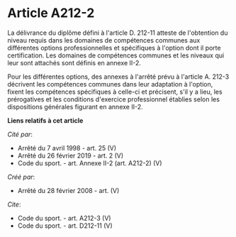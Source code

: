 # Article A212-2

La délivrance du diplôme défini à l'article D. 212-11 atteste de l'obtention du niveau requis dans les domaines de
compétences communes aux différentes options professionnelles et spécifiques à l'option dont il porte certification. Les
domaines de compétences communes et les niveaux qui leur sont attachés sont définis en annexe II-2. 

Pour les différentes options, des annexes à l'arrêté prévu à l'article A. 212-3 décrivent les compétences communes dans leur
adaptation à l'option, fixent les compétences spécifiques à celle-ci et précisent, s'il y a lieu, les prérogatives et les
conditions d'exercice professionnel établies selon les dispositions générales figurant en annexe II-2.

**Liens relatifs à cet article**

_Cité par_:

  - Arrêté du 7 avril 1998 - art. 25 (V)
  - Arrêté du 26 février 2019 - art. 2 (V)
  - Code du sport. - art. Annexe II-2 (art. A212-2) (V)

_Créé par_:

  - Arrêté du 28 février 2008 - art. (V)

_Cite_:

  - Code du sport. - art. A212-3 (V)
  - Code du sport. - art. D212-11 (V)
